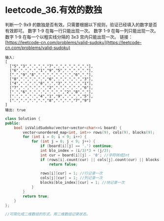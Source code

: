 # leetcode_36.有效的数独

判断一个 9x9 的数独是否有效。只需要根据以下规则，验证已经填入的数字是否有效即可。
数字 1-9 在每一行只能出现一次。
数字 1-9 在每一列只能出现一次。
数字 1-9 在每一个以粗实线分隔的 3x3 宫内只能出现一次。
链接：[https://leetcode-cn.com/problems/valid-sudoku](https://leetcode-cn.com/problems/valid-sudoku)
```
输入:
[
  ["5","3",".",".","7",".",".",".","."],
  ["6",".",".","1","9","5",".",".","."],
  [".","9","8",".",".",".",".","6","."],
  ["8",".",".",".","6",".",".",".","3"],
  ["4",".",".","8",".","3",".",".","1"],
  ["7",".",".",".","2",".",".",".","6"],
  [".","6",".",".",".",".","2","8","."],
  [".",".",".","4","1","9",".",".","5"],
  [".",".",".",".","8",".",".","7","9"]
]
输出: true
```
```cpp
class Solution {
public:
    bool isValidSudoku(vector<vector<char>>& board) {
        vector<unordered_map<int, int>> rows(9), cols(9), blocks(9);
        for (int i = 0; i < 9; i++) {
            for (int j = 0; j < 9; j++) {
                if (board[i][j] == '.') continue;
                int blo_index = (i/3)*3 + (j/3);
                int cur = board[i][j] - '0'; //字符转成Int
                if (rows[i].count(cur) || cols[j].count(cur) || blocks[blo_index].count(cur)) 
                    return false;
               
                rows[i][cur] = 1; //行记录一次 
                cols[j][cur] = 1; //列记录一次 
                blocks[blo_index][cur] = 1; //块记录一次   
            }
        }
        return true;
    }
};

//可简化成二维数组的形式，用二维数组记录状态。

```
